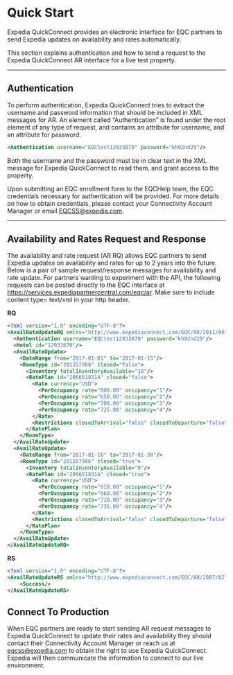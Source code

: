 # Quick Start

Expedia QuickConnect provides an electronic interface for EQC partners to send Expedia updates on availability and rates automatically.

This section explains authentication and how to send a request to the Expedia QuickConnect AR interface for a live test property.

----
## Authentication

To perform authentication, Expedia QuickConnect tries to extract the username and password information that should be included in XML messages for AR. An element called “Authentication” is found under the root element of any type of request, and contains an attribute for username, and an attribute for password.

```xml
<Authentication username="EQCtest12933870" password="kh92nd29"/>
```

Both the username and the password must be in clear text in the XML message for Expedia QuickConnect to read them, and grant access to the property.

Upon submitting an EQC enrollment form to the EQCHelp team, the EQC credentials necessary for authentication will be provided. For more details on how to obtain credentials, please contact your Connectivity Account Manager or email EQCSS@expedia.com.

----

## Availability and Rates Request and Response

The availability and rate request (AR RQ) allows EQC partners to send Expedia updates on availability and rates for up to 2 years into the future. Below is a pair of sample request/response messages for availability and rate update. For partners wanting to experiment with the API, the following requests can be posted directly to the EQC interface at https://services.expediapartnercentral.com/eqc/ar. Make sure to include content type= text/xml in your http header.

**RQ**
```xml
<?xml version="1.0" encoding="UTF-8"?>
<AvailRateUpdateRQ xmlns="http://www.expediaconnect.com/EQC/AR/2011/06">
  <Authentication username="EQCtest12933870" password="kh92nd29"/>
  <Hotel id="12933870"/>
  <AvailRateUpdate>
    <DateRange from="2017-01-01" to="2017-01-15"/>
    <RoomType id="201357986" closed="false">
      <Inventory totalInventoryAvailable="10"/>
      <RatePlan id="206651831A" closed="false">
        <Rate currency="USD">
          <PerOccupancy rate="600.00" occupancy="1"/>
          <PerOccupancy rate="650.00" occupancy="2"/>
          <PerOccupancy rate="700.00" occupancy="3"/>
          <PerOccupancy rate="725.00" occupancy="4"/>
        </Rate>
        <Restrictions closedToArrival="false" closedToDeparture="false" minLOS="1" maxLOS="28"/>
      </RatePlan>
    </RoomType>
  </AvailRateUpdate>
  <AvailRateUpdate>
    <DateRange from="2017-01-16" to="2017-01-30"/>
    <RoomType id="201357986" closed="true">
      <Inventory totalInventoryAvailable="8"/>
      <RatePlan id="206651831A" closed="true">
        <Rate currency="USD">
          <PerOccupancy rate="610.00" occupancy="1"/>
          <PerOccupancy rate="660.00" occupancy="2"/>
          <PerOccupancy rate="710.00" occupancy="3"/>
          <PerOccupancy rate="735.00" occupancy="4"/>
        </Rate>
        <Restrictions closedToArrival="false" closedToDeparture="false" minLOS="1" maxLOS="28"/>
      </RatePlan>
    </RoomType>
  </AvailRateUpdate>
</AvailRateUpdateRQ>
```

**RS**
```xml
<?xml version="1.0" encoding="UTF-8"?>
<AvailRateUpdateRS xmlns="http://www.expediaconnect.com/EQC/AR/2007/02">
    <Success/>
</AvailRateUpdateRS>
```
## Connect To Production
When EQC partners are ready to start sending AR request messages to Expedia QuickConnect to update their rates and availability they should contact their Connectivity Account Manager or reach us at eqcss@expedia.com to obtain the right to use Expedia QuickConnect. Expedia will then communicate the information to connect to our live environment.

